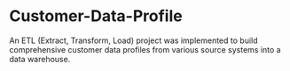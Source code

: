 # Customer-Data-Profile
An ETL (Extract, Transform, Load) project was implemented to build comprehensive customer data profiles from various source systems into a data warehouse.
